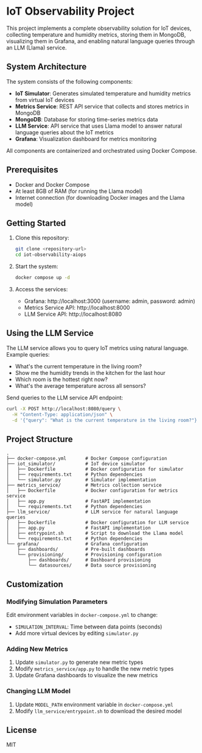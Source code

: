# IoT Observability Project

This project implements a complete observability solution for IoT devices, collecting temperature and humidity metrics, storing them in MongoDB, visualizing them in Grafana, and enabling natural language queries through an LLM (Llama) service.

## System Architecture

The system consists of the following components:

- **IoT Simulator**: Generates simulated temperature and humidity metrics from virtual IoT devices
- **Metrics Service**: REST API service that collects and stores metrics in MongoDB
- **MongoDB**: Database for storing time-series metrics data
- **LLM Service**: API service that uses Llama model to answer natural language queries about the IoT metrics
- **Grafana**: Visualization dashboard for metrics monitoring

All components are containerized and orchestrated using Docker Compose.

## Prerequisites

- Docker and Docker Compose
- At least 8GB of RAM (for running the Llama model)
- Internet connection (for downloading Docker images and the Llama model)

## Getting Started

1. Clone this repository:
   ```bash
   git clone <repository-url>
   cd iot-observability-aiops
   ```

2. Start the system:
   ```bash
   docker compose up -d
   ```

3. Access the services:
   - Grafana: http://localhost:3000 (username: admin, password: admin)
   - Metrics Service API: http://localhost:8000
   - LLM Service API: http://localhost:8080

## Using the LLM Service

The LLM service allows you to query IoT metrics using natural language. Example queries:

- What's the current temperature in the living room?
- Show me the humidity trends in the kitchen for the last hour
- Which room is the hottest right now?
- What's the average temperature across all sensors?

Send queries to the LLM service API endpoint:

```bash
curl -X POST http://localhost:8080/query \
  -H "Content-Type: application/json" \
  -d '{"query": "What is the current temperature in the living room?"}'
```

## Project Structure

```
.
├── docker-compose.yml       # Docker Compose configuration
├── iot_simulator/           # IoT device simulator
│   ├── Dockerfile           # Docker configuration for simulator
│   ├── requirements.txt     # Python dependencies
│   └── simulator.py         # Simulator implementation
├── metrics_service/         # Metrics collection service
│   ├── Dockerfile           # Docker configuration for metrics service
│   ├── app.py               # FastAPI implementation
│   └── requirements.txt     # Python dependencies
├── llm_service/             # LLM service for natural language queries
│   ├── Dockerfile           # Docker configuration for LLM service
│   ├── app.py               # FastAPI implementation
│   ├── entrypoint.sh        # Script to download the Llama model
│   └── requirements.txt     # Python dependencies
└── grafana/                 # Grafana configuration
    ├── dashboards/          # Pre-built dashboards
    └── provisioning/        # Provisioning configuration
        ├── dashboards/      # Dashboard provisioning
        └── datasources/     # Data source provisioning
```

## Customization

### Modifying Simulation Parameters

Edit environment variables in `docker-compose.yml` to change:
- `SIMULATION_INTERVAL`: Time between data points (seconds)
- Add more virtual devices by editing `simulator.py`

### Adding New Metrics

1. Update `simulator.py` to generate new metric types
2. Modify `metrics_service/app.py` to handle the new metric types
3. Update Grafana dashboards to visualize the new metrics

### Changing LLM Model

1. Update `MODEL_PATH` environment variable in `docker-compose.yml`
2. Modify `llm_service/entrypoint.sh` to download the desired model

## License

MIT
